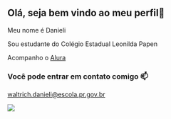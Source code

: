 ## Olá, seja bem vindo ao meu perfil👋
Meu nome é Danieli

Sou estudante do Colégio Estadual Leonilda Papen

Acompanho o [Alura](https://www.alura.com)

### Você pode entrar em contato comigo 📫

waltrich.danieli@escola.pr.gov.br

![](https://media.tenor.com/hqK5Zj__4dYAAAAM/minion.gif)

